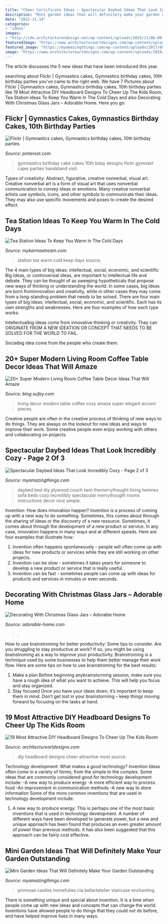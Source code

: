 ```yaml
---
title: "Cheer Certificate Ideas - Spectacular Daybed Ideas That Look Incredibly Cozy"
description: "Mini garden ideas that will definitely make your garden outstanding"
date: "2022-11-14"
categories:
- "ideas"
images:
- "http://cdn.architecturendesign.net/wp-content/uploads/2015/11/AD-09-modern-cozy-living-room-decor.jpg"
featuredImage: "https://www.architectureartdesigns.com/wp-content/uploads/2016/12/6-41.jpg"
featured_image: "https://myamazingthings.com/wp-content/uploads/2017/09/daybed-7.jpg"
image: "https://www.architectureartdesigns.com/wp-content/uploads/2016/12/6-41.jpg"
---
```



The article discusses the 5 new ideas that have been introduced this year.

	

		
searching about Flickr | Gymnastics cakes, Gymnastics birthday cakes, 10th birthday parties you've came to the right web. We have 7 Pictures about Flickr | Gymnastics cakes, Gymnastics birthday cakes, 10th birthday parties like 19 Most Attractive DIY Headboard Designs To Cheer Up The Kids Room, Tea Station Ideas To Keep You Warm In The Cold Days and also Decorating With Christmas Glass Jars – Adorable Home. Here you go:
		
    
## Flickr | Gymnastics Cakes, Gymnastics Birthday Cakes, 10th Birthday Parties

<img loading=lazy src="https://i.pinimg.com/736x/77/fb/c5/77fbc54e83f784c6fbe84b86864899fa--gymnastics-birthday-cakes-gymnastics-party.jpg" onerror="this.onerror=null;this.src='https://tse4.mm.bing.net/th?id=OIP.jNbaapgRaKV2AEgWee3-yQHaLH&amp;pid=15.1';" alt="Flickr | Gymnastics cakes, Gymnastics birthday cakes, 10th birthday parties">

_Source: pinterest.com_

>gymnastics birthday cake cakes 10th bday designs flickr gymnast cajes parties handstand visit. 

	

Types of creativity: Abstract, figurative, creative nonverbal, visual art.
Creative nonverbal art is a form of visual art that uses nonverbal communication to convey ideas or emotions. Many creative nonverbal artists use symbols, icons, and other symbols to communicate their ideas. They may also use specific movements and poses to create the desired effect.

    
## Tea Station Ideas To Keep You Warm In The Cold Days

<img loading=lazy src="https://mykarmastream.com/wp-content/uploads/2017/09/tea-station-2.jpg" onerror="this.onerror=null;this.src='https://tse1.mm.bing.net/th?id=OIP.PhWQnlD7LACfTudt2h25yAHaLM&amp;pid=15.1';" alt="Tea Station Ideas To Keep You Warm In The Cold Days">

_Source: mykarmastream.com_

>station tea warm cold keep days source. 

	

The 4 main types of big ideas: intellectual, social, economic, and scientific
Big Ideas, or controversial ideas, are important to intellectual life and debate. They can be thought of as sweeping hypotheticals that propose new ways of thinking or understanding the world. In some cases, big ideas are born frominnovation and creativity, while in other cases they may come from a long-standing problem that needs to be solved.
There are four main types of big ideas: intellectual, social, economic, and scientific. Each has its own strengths and weaknesses. Here are four examples of how each type works:

 Intellectualbig ideas come from innovative thinking or creativity. They can ORIGINATE FROM A NEW IDEATION OR CONCEPT THAT NEEDS TO BE SOLVED FOR THE WORLD TO FAIL. 

Socialbig idea come from the people who create them.

    
## 20+ Super Modern Living Room Coffee Table Decor Ideas That Will Amaze

<img loading=lazy src="http://cdn.architecturendesign.net/wp-content/uploads/2015/11/AD-09-modern-cozy-living-room-decor.jpg" onerror="this.onerror=null;this.src='https://tse1.mm.bing.net/th?id=OIP.I9RzrbrkWNa_uls79UX0jgHaLG&amp;pid=15.1';" alt="20+ Super Modern Living Room Coffee Table Decor Ideas That Will Amaze">

_Source: blog.sufey.com_

>living decor modern table coffee cozy amaze super elegant accent pieces. 

	

Creative people are often in the creative process of thinking of new ways to do things. They are always on the lookout for new ideas and ways to improve their work. Some creative people even enjoy working with others and collaborating on projects.

    
## Spectacular Daybed Ideas That Look Incredibly Cozy - Page 2 Of 3

<img loading=lazy src="https://myamazingthings.com/wp-content/uploads/2017/09/daybed-7.jpg" onerror="this.onerror=null;this.src='https://tse3.mm.bing.net/th?id=OIP.j5YRsiu1ZgnV-xDpTEa2PQHaKC&amp;pid=15.1';" alt="Spectacular Daybed Ideas That Look Incredibly Cozy - Page 2 of 3">

_Source: myamazingthings.com_

>daybed bed diy plywood couch twin themerrythought living hemnes sofa beds cozy incredibly spectacular merrythought rooms instructions decor nice simple. 

	

Invention: How does innovation happen?
Invention is a process of coming up with a new way to do something. Sometimes, this comes about through the sharing of ideas or the discovery of a new resource. Sometimes, it comes about through the development of a new product or service.
In any case, innovation happens in many ways and at different speeds. Here are four examples that illustrate how: 

1) Invention often happens spontaneously - people will often come up with ideas for new products or services while they are still working on other projects. 
2) Invention can be slow - sometimes it takes years for someone to develop a new product or service that is really useful. 
3) Invention can be fast - sometimes people can come up with ideas for products and services in minutes or even seconds.

    
## Decorating With Christmas Glass Jars – Adorable Home

<img loading=lazy src="https://adorable-home.com/wp-content/gallery/decorating-with-christmas-glass-jars/decorating-with-christmas-glass-jars-7.jpg" onerror="this.onerror=null;this.src='https://tse4.mm.bing.net/th?id=OIP.Fp2tYRcNcc8FihjiFLswpQHaLH&amp;pid=15.1';" alt="Decorating With Christmas Glass Jars – Adorable Home">

_Source: adorable-home.com_

>. 

	

How to use brainstroming for better productivity: Some tips to consider.
Are you struggling to stay productive at work? If so, you might be using brainstroming as a way to improve your productivity. Brainstroming is a technique used by some businesses to help them better manage their work flow. Here are some tips on how to use brainstroming for the best results: 
1) Make a plan 
Before beginning anybrainstorming session, make sure you have a rough idea of what you want to achieve. This will help you focus and stay organized. 
2) Stay focused 
Once you have your ideas down, it’s important to keep them in mind. Don’t get lost in your brainstorming – keep things moving forward by focusing on the tasks at hand.

    
## 19 Most Attractive DIY Headboard Designs To Cheer Up The Kids Room

<img loading=lazy src="https://www.architectureartdesigns.com/wp-content/uploads/2016/12/6-41.jpg" onerror="this.onerror=null;this.src='https://tse3.mm.bing.net/th?id=OIP.CcF1eogZsH2PEntJgs_KHwHaKK&amp;pid=15.1';" alt="19 Most Attractive DIY Headboard Designs To Cheer Up The Kids Room">

_Source: architectureartdesigns.com_

>diy headboard designs cheer attractive most source. 

	

Technology development: What makes a good technology?
Invention Ideas often come in a variety of forms, from the simple to the complex. Some ideas that are commonly considered good for technology development include: 
-A new way to produce energy 
-A more efficient way to process food 
-An improvement in communication methods 
-A new way to store information 
Some of the more common inventions that are used in technology development include:


1) A new way to produce energy: This is perhaps one of the most basic inventions that is used in technology development. A number of different ways have been developed to generate power, but a new and unique approach has been found that produces an even greater amount of power than previous methods. It has also been suggested that this approach can be fairly cost effective.

    
## Mini Garden Ideas That Will Definitely Make Your Garden Outstanding

<img loading=lazy src="https://myamazingthings.com/wp-content/uploads/2017/06/mini-garden-4.jpg" onerror="this.onerror=null;this.src='https://tse2.mm.bing.net/th?id=OIP.OU3agBtnl8HrihYjxkCuewHaHa&amp;pid=15.1';" alt="Mini Garden Ideas That Will Definitely Make Your Garden Outstanding">

_Source: myamazingthings.com_

>primrose castles homefulies cia bellartatelier staircase enchanting. 

	

There is something unique and special about invention. It is a time when people come up with new ideas and concepts that can change the world. Inventions have allowed people to do things that they could not do before, and have helped improve lives in many ways.


